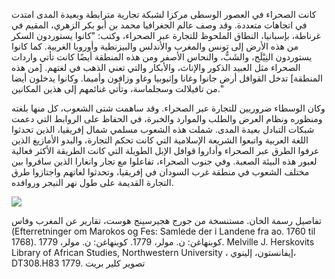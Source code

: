 كانت الصحراء في العصور الوسطى مركزا لشبكة تجارية مترابطة وبعيدة المدى امتدت في اتجاهات متعددة. وقد وصف عالم الجغرافيا محمد بن أبو بكر الزهري، المقيم في غرناطة، بإسبانيا، النطاق الملحوظ للتجارة عبر الصحراء، وكتب: "كانوا يستوردون السكر من هذه الأرض إلى تونس والمغرب والأندلس والبيزنطية وأوروبا الغربية. كما كانوا يستوردون النِيْلَج، والشَبُّ، والنحاس الأصفر ومن هذه المنطقة أيضًا كانت تأتي واردات الصحراء مثل العبيد الذكور والإناث، والأبكار والتي تعني الذهب في لغتهم. [من هذه المنطقة] تدخل القوافل أرض جانوا وغانا وإثيوبيا وغاو وزافون وأميما. وكانوا يدخلون أيضا من تافيلالت وسجلماسة، وتأتي غنائمهم إلى هذين المكانين."

وكان الوسطاء ضروريين للتجارة عبر الصحراء. وقد ساهمت شتى الشعوب، كل منها بلغته ومنظوره ونظام العرض والطلب والموارد والخبرة، في الحفاظ على الروابط التي دعمت شبكات التبادل بعيدة المدى. شملت هذه الشعوب مسلمي شمال إفريقيا، الذين تحدثوا اللغة العربية واتبعوا الشريعة الإسلامية التي كانت تحكم التجارة، والبدو الأمازيغ الذين عرفوا الطرق عبر الصحراء وأداروا قوافل الإبل الطويلة التي كانت الطريقة الأكثر فعالية لعبور هذه البيئة الصعبة. وفي جنوب الصحراء، تفاعلوا مع تجار وانغارا الذين سافروا بين مختلف الشعوب في منطقة غرب السودان في إفريقيا، وتحدثوا لغاتهم واجتازوا طرق التجارة القديمة على طول نهر النيجر وروافده.

<img class="img-fluid text-centered" srcset="/img/tour/saharan-frontiers/saharan-frontiers-landing-page_300.png 300w, /img/tour/saharan-frontiers/saharan-frontiers-landing-page_800.png 800w" sizes="(max-width: 600px) 300px, 600px" src="/img/tour/saharan-frontiers/saharan-frontiers-landing-page_800.png">
<p class="small">
تفاصيل رسمة الخان. مستنسخة من جورج هجيرسينج هوست، تقارير عن المغرب وفاس (Efterretninger om Marokos og Fes: Samlede der i Landene fra ao. 1760 til 1768). كوبنهاغن: ن. مولر، 1779. كوبنهاغن: ن. مولر، 1779. Melville J. Herskovits Library of African Studies, Northwestern University ، إيفانستون، إلينوي، DT308.H83 1779. تصوير كلير بريت 
</p>
